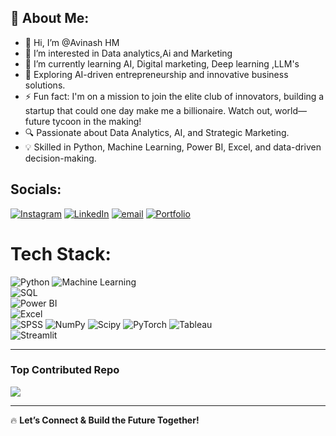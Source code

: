 ## 💫 About Me:

- 👋 Hi, I’m @Avinash HM
- 👀 I’m interested in Data analytics,Ai and Marketing 
- 🌱 I’m currently learning AI, Digital marketing, Deep learning ,LLM's 
- 🚀 Exploring AI-driven entrepreneurship and innovative business solutions.
- ⚡ Fun fact: I'm on a mission to join the elite club of innovators, building a startup that could one day make me a billionaire. Watch out, world—future tycoon in the making!
- 🔍 Passionate about Data Analytics, AI, and Strategic Marketing.  
- 💡 Skilled in Python, Machine Learning, Power BI, Excel, and data-driven decision-making.


## Socials:
[![Instagram](https://img.shields.io/badge/Instagram-%23E4405F.svg?logo=Instagram&logoColor=white)](https://instagram.com/avinashavi__) [![LinkedIn](https://img.shields.io/badge/LinkedIn-%230077B5.svg?logo=linkedin&logoColor=white)](https://linkedin.com/in/avinash-hm007) [![email](https://img.shields.io/badge/Email-D14836?logo=gmail&logoColor=white)](mailto:avi.hm24@gmail.com) 
[![Portfolio](https://img.shields.io/badge/Portfolio-%23000000.svg?logo=About.me&logoColor=white)](https://avihm24.wixsite.com/avinash-hm-portfolio)


#  Tech Stack:
![Python](https://img.shields.io/badge/python-3670A0?style=flat&logo=python&logoColor=ffdd54)
![Machine Learning](https://img.shields.io/badge/Machine%20Learning-%23FF6F00.svg?style=flat&logo=TensorFlow&logoColor=white)  
![SQL](https://img.shields.io/badge/SQL-%230074C1.svg?style=flat&logo=MySQL&logoColor=white)  
![Power BI](https://img.shields.io/badge/Power%20BI-F2C811?style=flat&logo=Power-BI&logoColor=black)  
![Excel](https://img.shields.io/badge/Excel-%23217346.svg?style=flat&logo=Microsoft-Excel&logoColor=white)  
![SPSS](https://img.shields.io/badge/SPSS-%230073C1.svg?style=flat&logo=IBM&logoColor=white)
![NumPy](https://img.shields.io/badge/numpy-%23013243.svg?style=flat&logo=numpy&logoColor=white) ![Scipy](https://img.shields.io/badge/SciPy-%230C55A5.svg?style=flat&logo=scipy&logoColor=%white) ![PyTorch](https://img.shields.io/badge/PyTorch-%23EE4C2C.svg?style=flat&logo=PyTorch&logoColor=white) 
![Tableau](https://img.shields.io/badge/Tableau-%23E97627.svg?style=flat&logo=Tableau&logoColor=white)  
![Streamlit](https://img.shields.io/badge/Streamlit-%23FF4B4B.svg?style=flat&logo=Streamlit&logoColor=white)


---

### Top Contributed Repo
![](https://github-contributor-stats.vercel.app/api?username=Avinashhmavi&limit=5&theme=dark&combine_all_yearly_contributions=true)


---

🔥 **Let’s Connect & Build the Future Together!**
